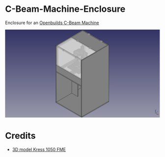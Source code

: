 # C-Beam-Machine-Enclosure
Enclosure for an [Openbuilds C-Beam Machine](https://openbuilds.com/builds/c-beam®-machine-plate-maker.2020/)

![Enlosure](Images/C-Beam-Machine-Enclosure.png)

# Credits
* [3D model Kress 1050 FME](https://grabcad.com/library/kress-1050-fme-milling-spindle)
